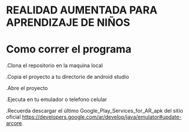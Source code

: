 # REALIDAD AUMENTADA PARA APRENDIZAJE DE NIÑOS


# Como correr el programa
 
.Clona el repositorio en la maquina local

.Copia el proyecto a tu directorio de android studio

.Abre el proyecto

.Ejecuta en tu emulador o telefono celular

.Recuerda descargar el último Google_Play_Services_for_AR_apk del sitio oficial https://developers.google.com/ar/develop/java/emulator#update-arcore.

